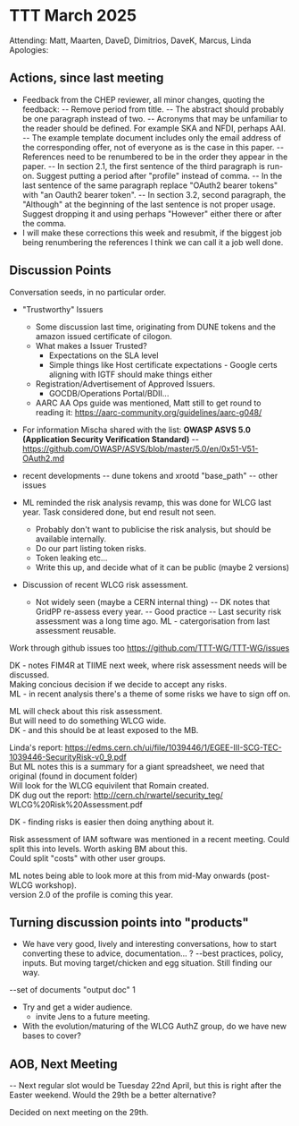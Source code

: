 TTT March 2025
===
Attending: Matt, Maarten, DaveD, Dimitrios, DaveK, Marcus, Linda
Apologies:


## Actions, since last meeting
* Feedback from the CHEP reviewer, all minor changes, quoting the feedback: 
-- Remove period from title.
-- The abstract should probably be one paragraph instead of two.
-- Acronyms that may be unfamiliar to the reader should be defined. For example SKA and NFDI, perhaps AAI.
-- The example template document includes only the email address of the corresponding offer, not of everyone as is the case in this paper.
-- References need to be renumbered to be in the order they appear in the paper.
-- In section 2.1, the first sentence of the third paragraph is run-on. Suggest putting a period after "profile" instead of comma.
-- In the last sentence of the same paragraph replace "OAuth2 bearer tokens" with "an Oauth2 bearer token".
-- In section 3.2, second paragraph, the "Although" at the beginning of the last sentence is not proper usage. Suggest dropping it and using perhaps "However" either there or after the comma.
* I will make these corrections this week and resubmit, if the biggest job being renumbering the references I think we can call it a job well done.


## Discussion Points
Conversation seeds, in no particular order.

* "Trustworthy" Issuers
    * Some discussion last time, originating from DUNE tokens and the amazon issued certificate of cilogon.
    * What makes a Issuer Trusted?
        * Expectations on the SLA level
        * Simple things like Host certificate expectations - Google certs aligning with IGTF should make things either
    * Registration/Advertisement of Approved Issuers.
        * GOCDB/Operations Portal/BDII... 
    * AARC AA Ops guide was mentioned, Matt still to get round to reading it: https://aarc-community.org/guidelines/aarc-g048/

* For information Mischa shared with the list: **OWASP ASVS 5.0 (Application Security Verification Standard)** 
-- https://github.com/OWASP/ASVS/blob/master/5.0/en/0x51-V51-OAuth2.md

* recent developments
-- dune tokens and xrootd "base_path"
-- other issues

* ML reminded the risk analysis revamp, this was done for WLCG last year. Task considered done, but end result not seen.
    * Probably don't want to publicise the risk analysis, but should be available internally.
    * Do our part listing token risks.
    * Token leaking etc...
    * Write this up, and decide what of it can be public (maybe 2 versions)
* Discussion of recent WLCG risk assessment.
    * Not widely seen (maybe a CERN internal thing)
    -- DK notes that GridPP re-assess every year.
    -- Good practice
    -- Last security risk assessment was a long time ago.
    ML - catergorisation from last assessment reusable.
    
Work through github issues too https://github.com/TTT-WG/TTT-WG/issues 

DK - notes FIM4R at TIIME next week, where risk assessment needs will be discussed.  
Making concious decision if we decide to accept any risks.  
ML - in recent analysis there's a theme of some risks we have to sign off on.  

ML will check about this risk assessment.  
But will need to do something WLCG wide.  
DK - and this should be at least exposed to the MB.  

Linda's report: https://edms.cern.ch/ui/file/1039446/1/EGEE-III-SCG-TEC-1039446-SecurityRisk-v0_9.pdf  
But ML notes this is a summary for a giant spreadsheet, we need that original (found in document folder)  
Will look for the WLCG equivilent that Romain created.  
DK dug out the report: http://cern.ch/rwartel/security_teg/  WLCG%20Risk%20Assessment.pdf


DK - finding risks is easier then doing anything about it.

Risk assessment of IAM software was mentioned in a recent meeting. Could split this into levels. Worth asking BM about this.  
Could split "costs" with other user groups.  

ML notes being able to look more at this from mid-May onwards (post-WLCG workshop).  
version 2.0 of the profile is coming this year.  

## Turning discussion points into "products"
* We have very good, lively and interesting conversations, how to start converting these to advice, documentation... ?
--best practices, policy, inputs. But moving target/chicken and egg situation. Still finding our way.

--set of documents
"output doc" 1


* Try and get a wider audience.
    * invite Jens to a future meeting.
* With the evolution/maturing of the WLCG AuthZ group, do we have new bases to cover?



## AOB, Next Meeting

-- Next regular slot would be Tuesday 22nd April, but this is right after the Easter weekend. Would the 29th be a better alternative?

Decided on next meeting on the 29th.
